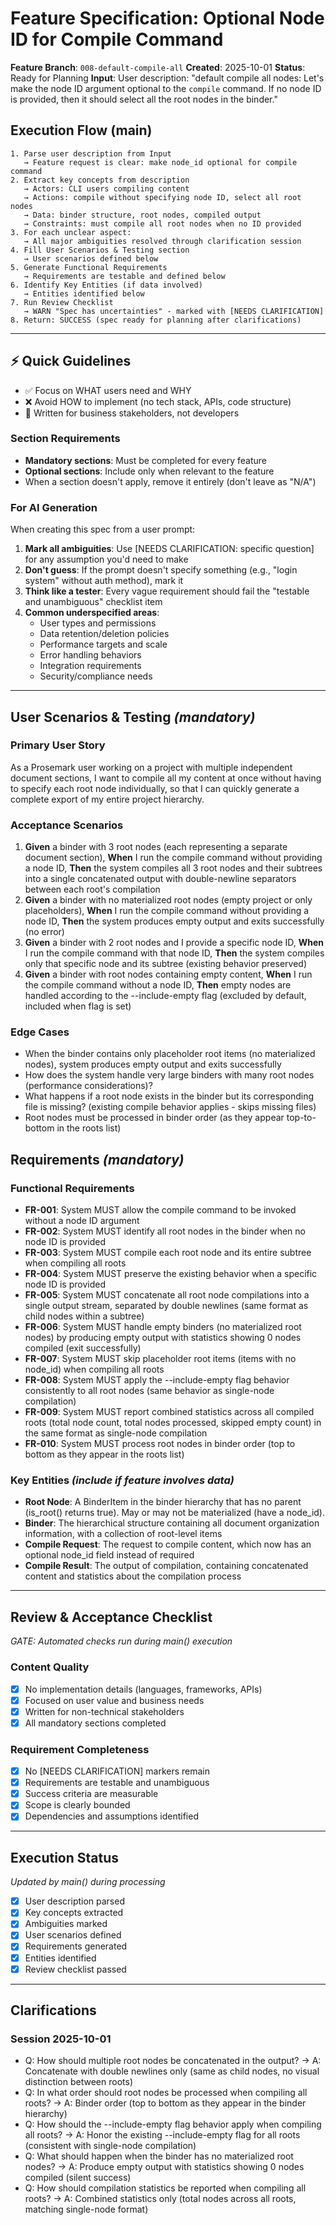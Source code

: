 # Feature Specification: Optional Node ID for Compile Command

**Feature Branch**: `008-default-compile-all`
**Created**: 2025-10-01
**Status**: Ready for Planning
**Input**: User description: "default compile all nodes: Let's make the node ID argument optional to the `compile` command. If no node ID is provided, then it should select all the root nodes in the binder."

## Execution Flow (main)
```
1. Parse user description from Input
   → Feature request is clear: make node_id optional for compile command
2. Extract key concepts from description
   → Actors: CLI users compiling content
   → Actions: compile without specifying node ID, select all root nodes
   → Data: binder structure, root nodes, compiled output
   → Constraints: must compile all root nodes when no ID provided
3. For each unclear aspect:
   → All major ambiguities resolved through clarification session
4. Fill User Scenarios & Testing section
   → User scenarios defined below
5. Generate Functional Requirements
   → Requirements are testable and defined below
6. Identify Key Entities (if data involved)
   → Entities identified below
7. Run Review Checklist
   → WARN "Spec has uncertainties" - marked with [NEEDS CLARIFICATION]
8. Return: SUCCESS (spec ready for planning after clarifications)
```

---

## ⚡ Quick Guidelines
- ✅ Focus on WHAT users need and WHY
- ❌ Avoid HOW to implement (no tech stack, APIs, code structure)
- 👥 Written for business stakeholders, not developers

### Section Requirements
- **Mandatory sections**: Must be completed for every feature
- **Optional sections**: Include only when relevant to the feature
- When a section doesn't apply, remove it entirely (don't leave as "N/A")

### For AI Generation
When creating this spec from a user prompt:
1. **Mark all ambiguities**: Use [NEEDS CLARIFICATION: specific question] for any assumption you'd need to make
2. **Don't guess**: If the prompt doesn't specify something (e.g., "login system" without auth method), mark it
3. **Think like a tester**: Every vague requirement should fail the "testable and unambiguous" checklist item
4. **Common underspecified areas**:
   - User types and permissions
   - Data retention/deletion policies
   - Performance targets and scale
   - Error handling behaviors
   - Integration requirements
   - Security/compliance needs

---

## User Scenarios & Testing *(mandatory)*

### Primary User Story
As a Prosemark user working on a project with multiple independent document sections, I want to compile all my content at once without having to specify each root node individually, so that I can quickly generate a complete export of my entire project hierarchy.

### Acceptance Scenarios
1. **Given** a binder with 3 root nodes (each representing a separate document section), **When** I run the compile command without providing a node ID, **Then** the system compiles all 3 root nodes and their subtrees into a single concatenated output with double-newline separators between each root's compilation
2. **Given** a binder with no materialized root nodes (empty project or only placeholders), **When** I run the compile command without providing a node ID, **Then** the system produces empty output and exits successfully (no error)
3. **Given** a binder with 2 root nodes and I provide a specific node ID, **When** I run the compile command with that node ID, **Then** the system compiles only that specific node and its subtree (existing behavior preserved)
4. **Given** a binder with root nodes containing empty content, **When** I run the compile command without a node ID, **Then** empty nodes are handled according to the --include-empty flag (excluded by default, included when flag is set)

### Edge Cases
- When the binder contains only placeholder root items (no materialized nodes), system produces empty output and exits successfully
- How does the system handle very large binders with many root nodes (performance considerations)?
- What happens if a root node exists in the binder but its corresponding file is missing? (existing compile behavior applies - skips missing files)
- Root nodes must be processed in binder order (as they appear top-to-bottom in the roots list)

## Requirements *(mandatory)*

### Functional Requirements
- **FR-001**: System MUST allow the compile command to be invoked without a node ID argument
- **FR-002**: System MUST identify all root nodes in the binder when no node ID is provided
- **FR-003**: System MUST compile each root node and its entire subtree when compiling all roots
- **FR-004**: System MUST preserve the existing behavior when a specific node ID is provided
- **FR-005**: System MUST concatenate all root node compilations into a single output stream, separated by double newlines (same format as child nodes within a subtree)
- **FR-006**: System MUST handle empty binders (no materialized root nodes) by producing empty output with statistics showing 0 nodes compiled (exit successfully)
- **FR-007**: System MUST skip placeholder root items (items with no node_id) when compiling all roots
- **FR-008**: System MUST apply the --include-empty flag behavior consistently to all root nodes (same behavior as single-node compilation)
- **FR-009**: System MUST report combined statistics across all compiled roots (total node count, total nodes processed, skipped empty count) in the same format as single-node compilation
- **FR-010**: System MUST process root nodes in binder order (top to bottom as they appear in the roots list)

### Key Entities *(include if feature involves data)*
- **Root Node**: A BinderItem in the binder hierarchy that has no parent (is_root() returns true). May or may not be materialized (have a node_id).
- **Binder**: The hierarchical structure containing all document organization information, with a collection of root-level items
- **Compile Request**: The request to compile content, which now has an optional node_id field instead of required
- **Compile Result**: The output of compilation, containing concatenated content and statistics about the compilation process

---

## Review & Acceptance Checklist
*GATE: Automated checks run during main() execution*

### Content Quality
- [x] No implementation details (languages, frameworks, APIs)
- [x] Focused on user value and business needs
- [x] Written for non-technical stakeholders
- [x] All mandatory sections completed

### Requirement Completeness
- [x] No [NEEDS CLARIFICATION] markers remain
- [x] Requirements are testable and unambiguous
- [x] Success criteria are measurable
- [x] Scope is clearly bounded
- [x] Dependencies and assumptions identified

---

## Execution Status
*Updated by main() during processing*

- [x] User description parsed
- [x] Key concepts extracted
- [x] Ambiguities marked
- [x] User scenarios defined
- [x] Requirements generated
- [x] Entities identified
- [x] Review checklist passed

---

## Clarifications

### Session 2025-10-01

- Q: How should multiple root nodes be concatenated in the output? → A: Concatenate with double newlines only (same as child nodes, no visual distinction between roots)
- Q: In what order should root nodes be processed when compiling all roots? → A: Binder order (top to bottom as they appear in the binder hierarchy)
- Q: How should the --include-empty flag behavior apply when compiling all roots? → A: Honor the existing --include-empty flag for all roots (consistent with single-node compilation)
- Q: What should happen when the binder has no materialized root nodes? → A: Produce empty output with statistics showing 0 nodes compiled (silent success)
- Q: How should compilation statistics be reported when compiling all roots? → A: Combined statistics only (total nodes across all roots, matching single-node format)
